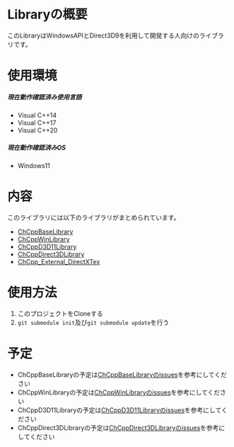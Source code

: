 
# Libraryの概要

このLibraryはWindowsAPIとDirect3D9を利用して開発する人向けのライブラリです。<br>

# 使用環境

##### 現在動作確認済み使用言語

- Visual C++14
- Visual C++17
- Visual C++20

##### 現在動作確認済みOS

- Windows11

# 内容

このライブラリには以下のライブラリがまとめられています。
- [ChCppBaseLibrary](https://github.com/Chronoss0518/ChCppBaseLibrary)
- [ChCppWinLibrary](https://github.com/Chronoss0518/ChCppWinLibrary)
- [ChCppD3D11Library](https://github.com/Chronoss0518/ChCppD3D11Library)
- [ChCppDirect3DLibrary](https://github.com/Chronoss0518/ChCppDirect3DLibrary)
- [ChCpp_External_DirectXTex](https://github.com/Chronoss0518/ChCpp_External_DirectXTex)

# 使用方法

1. このプロジェクトをCloneする
2. `git submodule init`及び`git submodule update`を行う

# 予定

- ChCppBaseLibraryの予定は[ChCppBaseLibraryのissues](https://github.com/Chronoss0518/ChCppBaseLibrary/issues)を参考にしてください
- ChCppWinLibraryの予定は[ChCppWinLibraryのissues](https://github.com/Chronoss0518/ChCppWinLibrary/issues)を参考にしてください
- ChCppD3D11Libraryの予定は[ChCppD3D11Libraryのissues](https://github.com/Chronoss0518/ChCppD3D11Library/issues)を参考にしてください
- ChCppDirect3DLibraryの予定は[ChCppDirect3DLibraryのissues](https://github.com/Chronoss0518/ChCppDirect3DLibrary/issues)を参考にしてください
